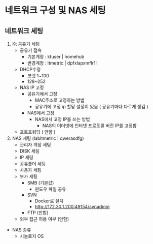 # 네트워크 구성 및 NAS 세팅

## 네트워크 세팅
1. Kt 공유기 세팅
   - 공유기 접속
     * 기본계정 : ktuser | homehub
     * 변경계정 : ltmetric | dpfxlapxmflr1!
   - DHCP수정
     * 코넷 1~100
     * 128~252
   - NAS IP 고정
     * 공유기에서 고정 
       * MAC주소로 고정하는 방법
       * 공유기에 고정 ip 할당 설정이 있음 ( 공유기마다 다르게 생김 )
     * NAS에서 고정
       * NAS에서 고정 IP를 쓰는 방법
         * NAS의 이더넷에 인터넷 프로토콜 버전 IP를 고정함
   - 포트포워딩 ( 안함 )
2. NAS 세팅 (labltmetric | qwerasdfg)
   - 관리자 계정 세팅
   - DISK 세팅
   - IP 세팅
   - 공유폴더 세팅
   - 사용자 세팅
   - 부가 세팅
     * SMB (기본값)
       * 윈도우 파일 공유
     * SVN
       * Docker로 설치
       * http://172.30.1.200:49154/svnadmin
     * FTP (안함)
   - 외부 접근 허용 여부 (안함)

- NAS 종류
  - 시놀로지 OS
